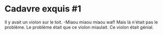# Cadavre exquis #1

Il y avait un violon sur le toit.
-Miaou miaou miaou waf!
Mais là n'était pas le problème.
Le problème était que ce violon miaulait.
Ce violon était génial.
